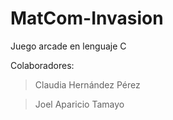 # MatCom-Invasion
 Juego arcade en lenguaje C

Colaboradores:

> Claudia Hernández Pérez 

> Joel Aparicio Tamayo
